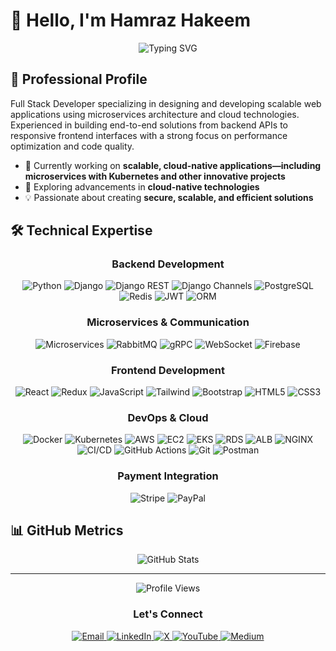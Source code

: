 # 👋 Hello, I'm Hamraz Hakeem

<div align="center">
  <img src="https://readme-typing-svg.herokuapp.com?font=Fira+Code&weight=600&size=22&pause=1000&color=0366D6&center=true&vCenter=true&width=435&lines=Full+Stack+Developer;Microservices+Architect;Cloud+Infrastructure+Engineer" alt="Typing SVG" />
</div>

## 💼 Professional Profile

Full Stack Developer specializing in designing and developing scalable web applications using microservices architecture and cloud technologies. Experienced in building end-to-end solutions from backend APIs to responsive frontend interfaces with a strong focus on performance optimization and code quality.

- 🔭 Currently working on **scalable, cloud-native applications—including microservices with Kubernetes and other innovative projects**
- 🌱 Exploring advancements in **cloud-native technologies**
- 💡 Passionate about creating **secure, scalable, and efficient solutions**

## 🛠️ Technical Expertise

<div align="center">

### Backend Development
![Python](https://img.shields.io/badge/Python-3776AB?style=for-the-badge&logo=python&logoColor=white)
![Django](https://img.shields.io/badge/Django-092E20?style=for-the-badge&logo=django&logoColor=white)
![Django REST](https://img.shields.io/badge/Django%20REST-092E20?style=for-the-badge&logo=django&logoColor=white)
![Django Channels](https://img.shields.io/badge/Django%20Channels-092E20?style=for-the-badge&logo=django&logoColor=white)
![PostgreSQL](https://img.shields.io/badge/PostgreSQL-336791?style=for-the-badge&logo=postgresql&logoColor=white)
![Redis](https://img.shields.io/badge/Redis-DC382D?style=for-the-badge&logo=redis&logoColor=white)
![JWT](https://img.shields.io/badge/JWT-000000?style=for-the-badge&logo=json-web-tokens&logoColor=white)
![ORM](https://img.shields.io/badge/ORM-14b8a6?style=for-the-badge&logo=django&logoColor=white)

### Microservices & Communication
![Microservices](https://img.shields.io/badge/Microservices-FF6C37?style=for-the-badge&logo=fastapi&logoColor=white)
![RabbitMQ](https://img.shields.io/badge/RabbitMQ-FF6600?style=for-the-badge&logo=rabbitmq&logoColor=white)
![gRPC](https://img.shields.io/badge/gRPC-244c5a?style=for-the-badge&logo=google&logoColor=white)
![WebSocket](https://img.shields.io/badge/WebSocket-010101?style=for-the-badge&logo=socket.io&logoColor=white)
![Firebase](https://img.shields.io/badge/Firebase-FFCA28?style=for-the-badge&logo=firebase&logoColor=black)

### Frontend Development
![React](https://img.shields.io/badge/React-61DAFB?style=for-the-badge&logo=react&logoColor=black)
![Redux](https://img.shields.io/badge/Redux-764ABC?style=for-the-badge&logo=redux&logoColor=white)
![JavaScript](https://img.shields.io/badge/JavaScript-F7DF1E?style=for-the-badge&logo=javascript&logoColor=black)
![Tailwind](https://img.shields.io/badge/Tailwind-38B2AC?style=for-the-badge&logo=tailwind-css&logoColor=white)
![Bootstrap](https://img.shields.io/badge/Bootstrap-7952B3?style=for-the-badge&logo=bootstrap&logoColor=white)
![HTML5](https://img.shields.io/badge/HTML5-E34F26?style=for-the-badge&logo=html5&logoColor=white)
![CSS3](https://img.shields.io/badge/CSS3-1572B6?style=for-the-badge&logo=css3&logoColor=white)

### DevOps & Cloud
![Docker](https://img.shields.io/badge/Docker-2496ED?style=for-the-badge&logo=docker&logoColor=white)
![Kubernetes](https://img.shields.io/badge/Kubernetes-326CE5?style=for-the-badge&logo=kubernetes&logoColor=white)
![AWS](https://img.shields.io/badge/AWS-232F3E?style=for-the-badge&logo=amazon-aws&logoColor=white)
![EC2](https://img.shields.io/badge/EC2-FF9900?style=for-the-badge&logo=amazon-aws&logoColor=white)
![EKS](https://img.shields.io/badge/EKS-FF9900?style=for-the-badge&logo=amazon-aws&logoColor=white)
![RDS](https://img.shields.io/badge/RDS-527FFF?style=for-the-badge&logo=amazon-aws&logoColor=white)
![ALB](https://img.shields.io/badge/ALB-FF9900?style=for-the-badge&logo=amazon-aws&logoColor=white)
![NGINX](https://img.shields.io/badge/NGINX-009639?style=for-the-badge&logo=nginx&logoColor=white)
![CI/CD](https://img.shields.io/badge/CI%2FCD-2088FF?style=for-the-badge&logo=github-actions&logoColor=white)
![GitHub Actions](https://img.shields.io/badge/GitHub%20Actions-2088FF?style=for-the-badge&logo=github-actions&logoColor=white)
![Git](https://img.shields.io/badge/Git-F05032?style=for-the-badge&logo=git&logoColor=white)
![Postman](https://img.shields.io/badge/Postman-FF6C37?style=for-the-badge&logo=postman&logoColor=white)

### Payment Integration
![Stripe](https://img.shields.io/badge/Stripe-008CDD?style=for-the-badge&logo=stripe&logoColor=white)
![PayPal](https://img.shields.io/badge/PayPal-00457C?style=for-the-badge&logo=paypal&logoColor=white)

</div>

## 📊 GitHub Metrics

<div align="center">
  <img src="https://github-readme-stats.vercel.app/api?username=hamrazhakeem&show_icons=true&count_private=true&theme=tokyonight" alt="GitHub Stats" />
</div>

---

<div align="center">
  <img src="https://komarev.com/ghpvc/?username=hamrazhakeem&label=Profile%20visits&color=0e75b6&style=flat" alt="Profile Views" />
  
  ### Let's Connect
  
  <a href="mailto:hamrazhakeem100@gmail.com">
    <img src="https://img.shields.io/badge/Email-D14836?style=for-the-badge&logo=gmail&logoColor=white" alt="Email" />
  </a>
  <a href="https://linkedin.com/in/hamrazhakeem">
    <img src="https://img.shields.io/badge/LinkedIn-0077B5?style=for-the-badge&logo=linkedin&logoColor=white" alt="LinkedIn" />
  </a>
  <a href="https://x.com/hamrazhakeem_">
    <img src="https://img.shields.io/badge/X-000000?style=for-the-badge&logo=x&logoColor=white" alt="X" />
  </a>
  <a href="https://youtube.com/@hamrazhakeem">
    <img src="https://img.shields.io/badge/YouTube-FF0000?style=for-the-badge&logo=youtube&logoColor=white" alt="YouTube" />
  </a>
  <a href="https://medium.com/@hamrazhakeem">
    <img src="https://img.shields.io/badge/Medium-12100E?style=for-the-badge&logo=medium&logoColor=white" alt="Medium" />
  </a>
</div>
